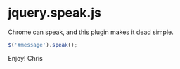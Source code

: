 # jquery.speak.js

Chrome can speak, and this plugin makes it dead simple.

```js
$('#message').speak();
```

Enjoy!
Chris
